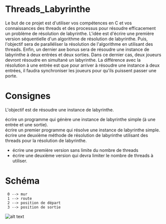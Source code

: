 # Threads_Labyrinthe

Le but de ce projet est d'utiliser vos compétences en C et vos connaissances des threads et des processus pour résoudre efficacement un problème de résolution de labyrinthe. L'idée est d'écrire une première version séquentielle d'un algorithme de résolution de labyrinthe. Puis, l'objectif sera de paralléliser la résolution de l'algorithme en utilisant des threads. Enfin, un dernier axe bonus sera de résoudre une instance de labyrinthe à deux entrées et deux sorties. Dans ce dernier cas, deux joueurs devront résoudre en simultané un labyrinthe. La différence avec la résolution à une entrée est que pour arriver à résoudre une instance à deux entrées, il faudra synchroniser les joueurs pour qu'ils puissent passer une porte.

# Consignes

L'objectif est de résoudre une instance de labyrinthe.

écrire un programme qui génère une instance de labyrinthe simple (à une entrée et une sortie).<br>
écrire un premier programme qui résolve une instance de labyrinthe simple.<br>
écrire une deuxième méthode de résolution de labyrinthe utilisant des threads pour la résolution de labyrinthe.<br>
  * écrire une première version sans limite du nombre de threads<br>
  * écrire une deuxième version qui devra limiter le nombre de threads à utiliser.
    
# Schéma

     0 --> mur
     1 --> route
     2 --> position de départ
     3 --> position de sortie
   
   
![alt text](https://github.com/Amassi06/Threads_Labyrinthe/blob/main/Capture%20d'%C3%A9cran%202023-04-03%20192331.png)
